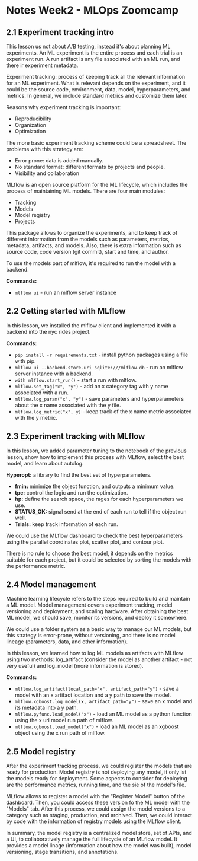 # Notes Week2 - MLOps Zoomcamp

## 2.1 Experiment tracking intro

This lesson us not about A/B testing, instead it's about planning ML experiments. An ML experiment is the entire process and each trial is an experiment run. A run artifact is any file associated with an ML run, and there ir experiment metadata.

Experiment tracking: process of keeping track all the relevant information for an ML experiment. What is relevant depends on the experiment, and it could be the source code, environment, data, model, hyperparameters, and metrics. In general, we include standard metrics and customize them later.

Reasons why experiment tracking is important:

* Reproducibility
* Organization
* Optimization

The more basic experiment tracking scheme could be a spreadsheet. The problems with this strategy are:

* Error prone: data is added manually.
* No standard format: different formats by projects and people.
* Visibility and collaboration

MLflow is an open source platform for the ML lifecycle, which includes the process of maintaining ML models. There are four main modules:

* Tracking
* Models
* Model registry
* Projects

This package allows to organize the experiments, and to keep track of different information from the models such as parameters, metrics, metadata, artifacts, and models. Also, there is extra information such as source code, code version (git commit), start and time, and author.

To use the models part of mlflow, it's required to run the model with a backend.

**Commands:**

* `mlflow ui` - run an mlflow server instance

## 2.2 Getting started with MLflow

In this lesson, we installed the mlflow client and implemented it with a backend into the nyc rides project.

**Commands:**

* `pip install -r requirements.txt` - install python packages using a file with pip.
* `mlflow ui --backend-store-uri sqlite:///mlflow.db` - run an mlflow server instance with a backend.
* `with mlflow.start_run()` - start a run with mlflow.
* `mlflow.set_tag("x", "y")` - add an x category tag with y name associated with a run.
* `mlflow.log_param("x", "y")` - save parameters and hyperparameters about the x name associated with the y file.
* `mlflow.log_metric("x", y)` - keep track of the x name metric associated with the y metric.

## 2.3 Experiment tracking with MLflow

In this lesson, we added parameter tuning to the notebook of the previous lesson, show how to implement this process with MLflow, select the best model, and learn about autolog.

**Hyperopt:** a library to find the best set of hyperparameters.

* **fmin:** minimize the object function, and outputs a minimum value.
* **tpe:** control the logic and run the optimization.
* **hp:** define the search space, the rages for each hyperparameters we use.
* **STATUS_OK:** signal send at the end of each run to tell if the object run well.
* **Trials:** keep track information of each run.

We could use the MLflow dashboard to check the best hyperparameters using the parallel coordinates plot, scatter plot, and contour plot.

There is no rule to choose the best model, it depends on the metrics suitable for each project, but it could be selected by sorting the models with the performance metric.

## 2.4 Model management

Machine learning lifecycle refers to the steps required to build and maintain a ML model. Model management covers experiment tracking, model versioning and deployment, and scaling hardware. After obtaining the best ML model, we should save, monitor its versions, and deploy it somewhere.

We could use a folder system as a basic way to manage our ML models, but this strategy is error-prone, without versioning, and there is no model lineage (parameters, data, and other information).

In this lesson, we learned how to log ML models as artifacts with MLflow using two methods: log_artifact (consider the model as another artifact - not very useful) and log_model (more information is stored).

**Commands:**

* `mlflow.log_artifact(local_path="x", artifact_path="y")` - save a model with an x artifact location and a y path to save the model.
* `mlflow.xgboost.log_model(x, artifact_path="y")` - save an x model and its metadata into a y path.
* `mlflow.pyfunc.load_model("x")` - load an ML model as a python function using the x uri model run path of mlflow.
* `mlflow.xgboost.load_model("x")` - load an ML model as an xgboost object using the x run path of mlflow.

## 2.5 Model registry

After the experiment tracking process, we could register the models that are ready for production. Model registry is not deploying any model, it only ist the models ready for deployment. Some aspects to consider for deploying are the performance metrics, running time, and the sie of the model's file.

MLflow allows to register a model with the "Register Model" button of the dashboard. Then, you could access these version fo the ML model with the "Models" tab. After this process, we could assign the model versions to a category such as staging, production, and archived. Then, we could interact by code with the information of registry models using the MLflow client.

In summary, the model registry is a centralized model store, set of APIs, and a UI, to collaboratively manage the full lifecycle of an MLflow model. It provides a model linage (information about how the model was built), model versioning, stage transitions, and annotations.
